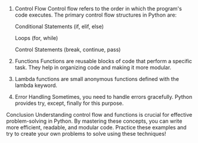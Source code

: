 1. Control Flow
Control flow refers to the order in which the program's code executes. The primary control flow structures in Python are:

    Conditional Statements (if, elif, else)

    Loops (for, while)

    Control Statements (break, continue, pass)


2. Functions
Functions are reusable blocks of code that perform a specific task. They help in organizing code and making it more modular.


3. Lambda functions 
are small anonymous functions defined with the lambda keyword.



4. Error Handling
Sometimes, you need to handle errors gracefully. Python provides try, except, finally for this purpose.


Conclusion
Understanding control flow and functions is crucial for effective problem-solving in Python. By mastering these concepts, you can write more efficient, readable, and modular code. Practice these examples and try to create your own problems to solve using these techniques!